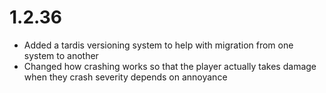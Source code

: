 # 1.2.36
- Added a tardis versioning system to help with migration from one system to another
- Changed how crashing works so that the player actually takes damage when they crash severity depends on annoyance